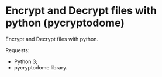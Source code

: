 # Encrypt and Decrypt files with python (pycryptodome)
Encrypt and Decrypt files with python.

Requests:
* Python 3;
* pycryptodome library.
